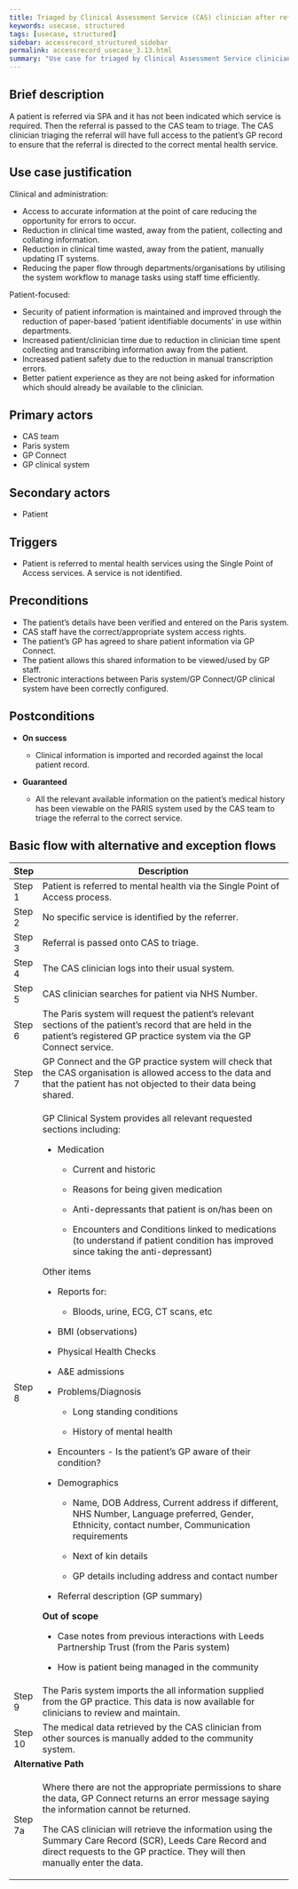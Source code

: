 ```yaml
---
title: Triaged by Clinical Assessment Service (CAS) clinician after referral to Single Point of Access (SPA) for mental health
keywords: usecase, structured
tags: [usecase, structured] 
sidebar: accessrecord_structured_sidebar
permalink: accessrecord_usecase_3.13.html
summary: "Use case for triaged by Clinical Assessment Service clinician after referral to Single Point of Access for mental health"
---
```


## Brief description
A patient is referred via SPA and it has not been indicated which service is required. Then the referral is passed to the CAS team to triage. The CAS clinician triaging the referral will have full access to the patient’s GP record to ensure that the referral is directed to the correct mental health service.

## Use case justification
Clinical and administration:
-   Access to accurate information at the point of care reducing the opportunity for errors to occur.
-   Reduction in clinical time wasted, away from the patient, collecting and collating information.
-   Reduction in clinical time wasted, away from the patient, manually updating IT systems.
-   Reducing the paper flow through departments/organisations by utilising the system workflow to manage tasks using staff time efficiently.

Patient-focused:
-   Security of patient information is maintained and improved through the reduction of paper-based ‘patient identifiable documents’ in use within departments.
-   Increased patient/clinician time due to reduction in clinician time spent collecting and transcribing information away from the patient.
-   Increased patient safety due to the reduction in manual transcription errors.
-   Better patient experience as they are not being asked for information which should already be available to the clinician.

## Primary actors
-   CAS team
-   Paris system
-   GP Connect
-   GP clinical system

## Secondary actors
-   Patient

## Triggers
-   Patient is referred to mental health services using the Single Point of Access services. A service is not identified.

## Preconditions
-   The patient’s details have been verified and entered on the Paris system.
-   CAS staff have the correct/appropriate system access rights.
-   The patient’s GP has agreed to share patient information via GP Connect.
-   The patient allows this shared information to be viewed/used by GP staff.
-   Electronic interactions between Paris system/GP Connect/GP clinical system have been correctly configured.

## Postconditions
-   **On success**
    - Clinical information is imported and recorded against the local patient record.

-   **Guaranteed**
    - All the relevant available information on the patient’s medical history has been viewable on the PARIS system used by the CAS team to triage the referral to the correct service.

## Basic flow with alternative and exception flows

<table>
<thead>
<tr class="header">
<th style="width:10%">Step</th>
<th>Description</th>
</tr>
</thead>
<tbody>
<tr class="odd">
<td>Step 1</td>
<td>Patient is referred to mental health via the Single Point of Access process.</td>
</tr>
<tr class="even">
<td>Step 2</td>
<td>No specific service is identified by the referrer.</td>
</tr>
<tr class="odd">
<td>Step 3</td>
<td>Referral is passed onto CAS to triage.</td>
</tr>
<tr class="even">
<td>Step 4</td>
<td>The CAS clinician logs into their usual system.</td>
</tr>
<tr class="odd">
<td>Step 5</td>
<td>CAS clinician searches for patient via NHS Number.</td>
</tr>
<tr class="even">
<td>Step 6</td>
<td>The Paris system will request the patient’s relevant sections of the patient’s record that are held in the patient’s registered GP practice system via the GP Connect service.</td>
</tr>
<tr class="odd">
<td>Step 7</td>
<td>GP Connect and the GP practice system will check that the CAS organisation is allowed access to the data and that the patient has not objected to their data being shared.</td>
</tr>
<tr class="even">
<td>Step 8</td>
<td><p>GP Clinical System provides all relevant requested sections including:</p>
<ul>
<li><p>Medication</p>
<ul>
<li><p>Current and historic</p></li>
<li><p>Reasons for being given medication</p></li>
<li><p>Anti-depressants that patient is on/has been on</p></li>
<li><p>Encounters and Conditions linked to medications (to understand if patient condition has improved since taking the anti-depressant)</p></li>
</ul></li>
</ul>
<p>Other items</p>
<ul>
<li><p>Reports for:</p>
<ul>
<li><p>Bloods, urine, ECG, CT scans, etc</p></li>
</ul></li>
<li><p>BMI (observations)</p></li>
<li><p>Physical Health Checks</p></li>
<li><p>A&amp;E admissions</p></li>
<li><p>Problems/Diagnosis</p>
<ul>
<li><p>Long standing conditions</p></li>
<li><p>History of mental health</p></li>
</ul></li>
<li><p>Encounters - Is the patient’s GP aware of their condition?</p></li>
<li><p>Demographics</p>
<ul>
<li><p>Name, DOB Address, Current address if different, NHS Number, Language preferred, Gender, Ethnicity, contact number, Communication requirements</p></li>
<li><p>Next of kin details</p></li>
<li><p>GP details including address and contact number</p></li>
</ul></li>
<li><p>Referral description (GP summary)</p></li>
</ul>
<p><strong>Out of scope</strong></p>
<ul>
<li><p>Case notes from previous interactions with Leeds Partnership Trust (from the Paris system)</p></li>
<li><p>How is patient being managed in the community</p></li>
</ul></td>
</tr>
<tr class="odd">
<td>Step 9</td>
<td>The Paris system imports the all information supplied from the GP practice. This data is now available for clinicians to review and maintain.</td>
</tr>
<tr class="even">
<td>Step 10</td>
<td>The medical data retrieved by the CAS clinician from other sources is manually added to the community system.</td>
</tr>
<tr class="odd">
<td colspan="2"><strong>Alternative Path</strong></td>
</tr>
<tr class="even">
<td>Step 7a</td>
<td><p>Where there are not the appropriate permissions to share the data, GP Connect returns an error message saying the information cannot be returned.</p>
<p>The CAS clinician will retrieve the information using the Summary Care Record (SCR), Leeds Care Record and direct requests to the GP practice. They will then manually enter the data.</p></td>
</tr>
</tbody>
</table>

